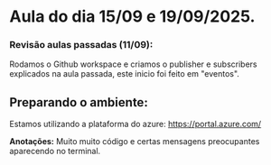 # Aula do dia 15/09 e 19/09/2025.

### **Revisão aulas passadas (11/09):**

Rodamos o Github workspace e criamos o publisher e subscribers explicados na aula passada, este inicio foi feito em "eventos".

## **Preparando o ambiente:** 

Estamos utilizando a plataforma do azure: https://portal.azure.com/

**Anotações:**
Muito muito código e certas mensagens preocupantes aparecendo no terminal.